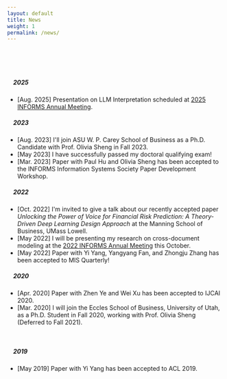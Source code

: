```yaml
---
layout: default
title: News
weight: 1
permalink: /news/
---
```


<br/>
<br/>
<br/>

##### &emsp;2025

* [Aug. 2025] Presentation on LLM Interpretation scheduled at [2025 INFORMS Annual Meeting](https://meetings.informs.org/wordpress/annual/).

##### &emsp;2023

* [Aug. 2023] I'll join ASU W. P. Carey School of Business as a Ph.D. Candidate with Prof. Olivia Sheng in Fall 2023.
* [May 2023] I have successfully passed my doctoral qualifying exam!
* [Mar. 2023] Paper with Paul Hu and Olivia Sheng has been accepted to the INFORMS Information Systems Society Paper Development Workshop.

##### &emsp;2022

* [Oct. 2022] I'm invited to give a talk about our recently accepted paper *Unlocking the Power of Voice for Financial Risk Prediction: A Theory-Driven Deep Learning Design Approach* at the Manning School of Business, UMass Lowell.
* [May 2022] I will be presenting my research on cross-document modeling at the [2022 INFORMS Annual Meeting](https://meetings.informs.org/wordpress/indianapolis2022/) this October.
* [May 2022] Paper with Yi Yang, Yangyang Fan, and Zhongju Zhang has been accepted to MIS Quarterly!

##### &emsp;2020

* [Apr. 2020] Paper with Zhen Ye and Wei Xu has been accepted to IJCAI 2020.
* [Mar. 2020] I will join the Eccles School of Business, University of Utah, as a Ph.D. Student in Fall 2020, working with Prof. Olivia Sheng (Deferred to Fall 2021).

<br/>

##### &emsp;2019

* [May 2019] Paper with Yi Yang has been accepted to ACL 2019.

